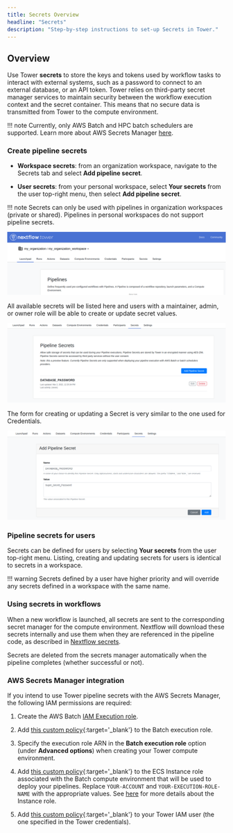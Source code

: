 ```yaml
---
title: Secrets Overview
headline: "Secrets"
description: "Step-by-step instructions to set-up Secrets in Tower."
---
```


## Overview

Use Tower **secrets** to store the keys and tokens used by workflow tasks to interact with external systems, such as a password to connect to an external database, or an API token. Tower relies on third-party secret manager services to maintain security between the workflow execution context and the secret container. This means that no secure data is transmitted from Tower to the compute environment.

<!-- prettier-ignore -->
!!! note 
    Currently, only AWS Batch and HPC batch schedulers are supported. Learn more about AWS Secrets Manager [here](https://docs.aws.amazon.com/secretsmanager/index.html).

### Create pipeline secrets

-   **Workspace secrets**: from an organization workspace, navigate to the Secrets tab and select **Add pipeline secret**.

-   **User secrets**: from your personal workspace, select **Your secrets** from the user top-right menu, then select **Add pipeline secret**.

<!-- prettier-ignore -->
!!! note
    Secrets can only be used with pipelines in organization workspaces (private or shared). Pipelines in personal workspaces do not support pipeline secrets.

![](_images/workspace_secrets_and_credentials.png)

All available secrets will be listed here and users with a maintainer, admin, or owner role will be able to create or update secret values.

![](_images/secrets_list.png)

The form for creating or updating a Secret is very similar to the one used for Credentials.

![](_images/secrets_creation_form.png)

### Pipeline secrets for users

Secrets can be defined for users by selecting **Your secrets** from the user top-right menu. Listing, creating and updating secrets for users is identical to secrets in a workspace.

<!-- prettier-ignore -->
!!! warning
    Secrets defined by a user have higher priority and will override any secrets defined in a workspace with the same name.

### Using secrets in workflows

When a new workflow is launched, all secrets are sent to the corresponding secret manager for the compute environment. Nextflow will download these secrets internally and use them when they are referenced in the pipeline code, as described in [Nextflow secrets](https://www.nextflow.io/docs/edge/secrets.html#process-secrets).

Secrets are deleted from the secrets manager automatically when the pipeline completes (whether successful or not).

### AWS Secrets Manager integration

If you intend to use Tower pipeline secrets with the AWS Secrets Manager, the following IAM permissions are required:

1. Create the AWS Batch [IAM Execution role](https://docs.aws.amazon.com/batch/latest/userguide/execution-IAM-role.html#create-execution-role).

2. Add [this custom policy](../_templates/aws-batch/secrets-policy-execution-role.json){:target='\_blank'} to the Batch execution role.

3. Specify the execution role ARN in the **Batch execution role** option (under **Advanced options**) when creating your Tower compute environment.

4. Add [this custom policy](../_templates/aws-batch/secrets-policy-instance-role.json){:target='\_blank'} to the ECS Instance role associated with the Batch compute environment that will be used to deploy your pipelines. Replace `YOUR-ACCOUNT` and `YOUR-EXECUTION-ROLE-NAME` with the appropriate values. See [here](https://docs.aws.amazon.com/batch/latest/userguide/instance_IAM_role.html) for more details about the Instance role.

5. Add [this custom policy](../_templates/aws-batch/secrets-policy-account.json){:target='\_blank'} to your Tower IAM user (the one specified in the Tower credentials).
